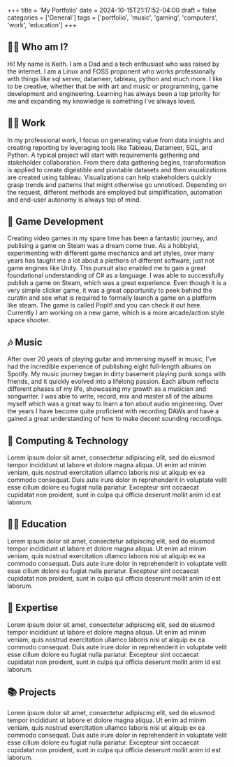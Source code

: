 +++
title = 'My Portfolio'
date = 2024-10-15T21:17:52-04:00
draft = false
categories = ['General']
tags = ['portfolio', 'music', 'gaming', 'computers', 'work', 'education']
+++

## :man_shrugging: Who am I?
Hi! My name is Keith. I am a Dad and a tech enthusiast who was raised by the internet. I am a Linux and FOSS proponent who works professionally with things like sql server, datameer, tableau, python and much more. I like to be creative, whether that be with art and music or programming, game development and engineering. Learning has always been a top priority for me and expanding my knowledge is something I've always loved.

## :man_office_worker: Work
In my professional work, I focus on generating value from data insights and creating reporting by leveraging tools like Tableau, Datameer, SQL, and Python. A typical project will start with requirements gathering and stakeholder collaboration. From there data gathering begins, transformation is applied to create digestible and pivotable datasets and then visualizations are created using tableau. Visualizations can help stakeholders quickly grasp trends and patterns that might otherwise go unnoticed. Depending on the request, different methods are employed but simplification, automation and end-user autonomy is always top of mind.

## 👾 Game Development
Creating video games in my spare time has been a fantastic journey, and publising a game on Steam was a dream come true. As a hobbyist, experimenting with different game mechanics and art styles, over many years has taught me a lot about a plethora of different software, just not game engines like Unity. This pursuit also enabled me to gain a great foundational understanding of C# as a language. I was able to successfully publish a game on Steam, which was a great experience. Even though it is a very simple clicker game, it was a great opportunity to peek behind the curatin and see what is required to formally launch a game on a platform like steam. The game is called PopIt! and you can check it out here. Currently I am working on a new game, which is a more arcade/action style space shooter.

## 🎶 Music
After over 20 years of playing guitar and immersing myself in music, I’ve had the incredible experience of publishing eight full-length albums on Spotify. My music journey began in dirty basement playing punk songs with friends, and it quickly evolved into a lifelong passion. Each album reflects different phases of my life, showcasing my growth as a musician and songwriter. I was able to write, record, mix and master all of the albums myself which was a great way to learn a ton about audio engineering. Over the years I have become quite proficient with recording DAWs and have a gained a great understanding of how to make decent sounding recordings. 

## 💾 Computing & Technology
Lorem ipsum dolor sit amet, consectetur adipiscing elit, sed do eiusmod tempor incididunt ut labore et dolore magna aliqua. Ut enim ad minim veniam, quis nostrud exercitation ullamco laboris nisi ut aliquip ex ea commodo consequat. Duis aute irure dolor in reprehenderit in voluptate velit esse cillum dolore eu fugiat nulla pariatur. Excepteur sint occaecat cupidatat non proident, sunt in culpa qui officia deserunt mollit anim id est laborum.

## :man_student: Education
Lorem ipsum dolor sit amet, consectetur adipiscing elit, sed do eiusmod tempor incididunt ut labore et dolore magna aliqua. Ut enim ad minim veniam, quis nostrud exercitation ullamco laboris nisi ut aliquip ex ea commodo consequat. Duis aute irure dolor in reprehenderit in voluptate velit esse cillum dolore eu fugiat nulla pariatur. Excepteur sint occaecat cupidatat non proident, sunt in culpa qui officia deserunt mollit anim id est laborum.

## 💎 Expertise
Lorem ipsum dolor sit amet, consectetur adipiscing elit, sed do eiusmod tempor incididunt ut labore et dolore magna aliqua. Ut enim ad minim veniam, quis nostrud exercitation ullamco laboris nisi ut aliquip ex ea commodo consequat. Duis aute irure dolor in reprehenderit in voluptate velit esse cillum dolore eu fugiat nulla pariatur. Excepteur sint occaecat cupidatat non proident, sunt in culpa qui officia deserunt mollit anim id est laborum.

## 📚 Projects
Lorem ipsum dolor sit amet, consectetur adipiscing elit, sed do eiusmod tempor incididunt ut labore et dolore magna aliqua. Ut enim ad minim veniam, quis nostrud exercitation ullamco laboris nisi ut aliquip ex ea commodo consequat. Duis aute irure dolor in reprehenderit in voluptate velit esse cillum dolore eu fugiat nulla pariatur. Excepteur sint occaecat cupidatat non proident, sunt in culpa qui officia deserunt mollit anim id est laborum.

